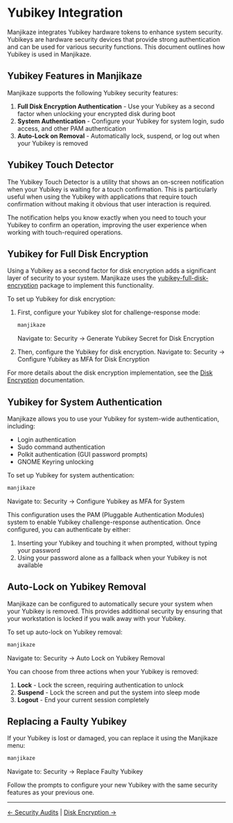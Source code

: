 # Yubikey Integration

Manjikaze integrates Yubikey hardware tokens to enhance system security. Yubikeys are hardware security devices that provide strong authentication and can be used for various security functions. This document outlines how Yubikey is used in Manjikaze.

## Yubikey Features in Manjikaze

Manjikaze supports the following Yubikey security features:

1. **Full Disk Encryption Authentication** - Use your Yubikey as a second factor when unlocking your encrypted disk during boot
2. **System Authentication** - Configure your Yubikey for system login, sudo access, and other PAM authentication
3. **Auto-Lock on Removal** - Automatically lock, suspend, or log out when your Yubikey is removed

## Yubikey Touch Detector

The Yubikey Touch Detector is a utility that shows an on-screen notification when your Yubikey is waiting for a touch confirmation. This is particularly useful when using the Yubikey with applications that require touch confirmation without making it obvious that user interaction is required.

The notification helps you know exactly when you need to touch your Yubikey to confirm an operation, improving the user experience when working with touch-required operations.

## Yubikey for Full Disk Encryption

Using a Yubikey as a second factor for disk encryption adds a significant layer of security to your system. Manjikaze uses the [yubikey-full-disk-encryption](https://github.com/agherzan/yubikey-full-disk-encryption) package to implement this functionality.

To set up Yubikey for disk encryption:

1. First, configure your Yubikey slot for challenge-response mode:

    ```bash
    manjikaze
    ```

    Navigate to: Security → Generate Yubikey Secret for Disk Encryption

2. Then, configure the Yubikey for disk encryption. Navigate to: Security → Configure Yubikey as MFA for Disk Encryption

For more details about the disk encryption implementation, see the [Disk Encryption](disk-encryption.md) documentation.

## Yubikey for System Authentication

Manjikaze allows you to use your Yubikey for system-wide authentication, including:

- Login authentication
- Sudo command authentication
- Polkit authentication (GUI password prompts)
- GNOME Keyring unlocking

To set up Yubikey for system authentication:

```bash
manjikaze
```

Navigate to: Security → Configure Yubikey as MFA for System

This configuration uses the PAM (Pluggable Authentication Modules) system to enable Yubikey challenge-response authentication. Once configured, you can authenticate by either:

1. Inserting your Yubikey and touching it when prompted, without typing your password
2. Using your password alone as a fallback when your Yubikey is not available

## Auto-Lock on Yubikey Removal

Manjikaze can be configured to automatically secure your system when your Yubikey is removed. This provides additional security by ensuring that your workstation is locked if you walk away with your Yubikey.

To set up auto-lock on Yubikey removal:

```bash
manjikaze
```

Navigate to: Security → Auto Lock on Yubikey Removal

You can choose from three actions when your Yubikey is removed:

1. **Lock** - Lock the screen, requiring authentication to unlock
2. **Suspend** - Lock the screen and put the system into sleep mode
3. **Logout** - End your current session completely

## Replacing a Faulty Yubikey

If your Yubikey is lost or damaged, you can replace it using the Manjikaze menu:

```bash
manjikaze
```

Navigate to: Security → Replace Faulty Yubikey

Follow the prompts to configure your new Yubikey with the same security features as your previous one.

---

[← Security Audits](audits.md) | [Disk Encryption →](disk-encryption.md)
